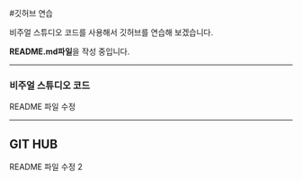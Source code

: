 #깃허브 연습

비주얼 스튜디오 코드를 사용해서 깃허브를 연습해 보겠습니다.



**README.md파일**을 작성 중입니다.

----------------------------------

### 비주얼 스튜디오 코드

README 파일 수정 

------------------------------------

## GIT HUB

README 파일 수정 2
